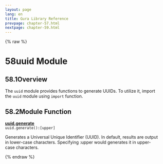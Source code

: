 ```yaml
---
layout: page
lang: en
title: Gura Library Reference
prevpage: chapter-57.html
nextpage: chapter-59.html
---
```

{% raw %}
<h1><span class="caption-index-1">58</span><a name="anchor-58"></a>uuid Module</h1>
<h2><span class="caption-index-2">58.1</span><a name="anchor-58-1"></a>Overview</h2>
<p>
The <code>uuid</code> module provides functions to generate UUIDs. To utilize it, import the <code>uuid</code> module using <code>import</code> function.
</p>
<h2><span class="caption-index-2">58.2</span><a name="anchor-58-2"></a>Module Function</h2>
<p>
<div><strong style="text-decoration:underline">uuid.generate</strong></div>
<div style="margin-bottom:1em"><code>uuid.generate():[upper]</code></div>
Generates a Universal Unique Identifier (UUID). In default, results are output in lower-case characters. Specifying :upper would generates it in upper-case characters.
</p>
<p />

{% endraw %}
